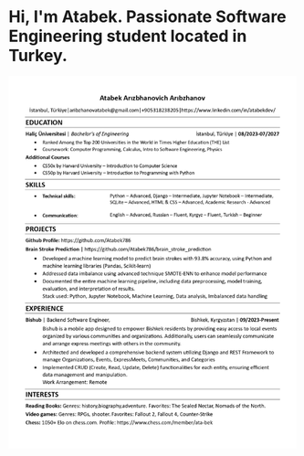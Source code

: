 # Hi, I'm Atabek. Passionate Software Engineering student located in Turkey.
![CV](Resume_eng_page-0001.jpg)

